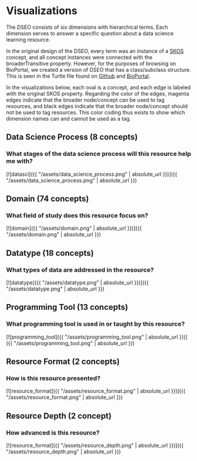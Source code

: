 # Visualizations
The DSEO consists of six dimensions with hierarchical terms. 
Each dimension serves to answer a specific question about a data science learning resource.

In the original design of the DSEO, every term was an instance of a
[SKOS](https://www.w3.org/2004/02/skos/) concept, and all concept instances were connected 
with the broaderTransitive property. However, for the purposes of browsing on BioPortal, we created 
a version of DSEO that has a class/subclass structure. This is seen in the Turtle file found
on [Github](https://github.com/bioint/DSEO/blob/master/ontology_files/dseo-current.ttl) and [BioPortal](https://bioportal.bioontology.org/ontologies/DSEO).

In the visualizations below, each oval is a concept, 
and each edge is labeled with the original SKOS property. Regarding the color of the edges, 
magenta edges indicate that 
the broader node/concept can be used to tag resources, and black edges indicate that the 
broader node/concept should not be used to tag resources. This color coding thus exists to 
show which dimension names can and cannot be used as a tag.

## Data Science Process (8 concepts)
### What stages of the data science process will this resource help me with?
[![datasci]({{ "/assets/data_science_process.png" | absolute_url }})]({{ "/assets/data_science_process.png" | absolute_url }})

## Domain (74 concepts)
### What field of study does this resource focus on?
[![domain]({{ "/assets/domain.png" | absolute_url }})]({{ "/assets/domain.png" | absolute_url }})

## Datatype (18 concepts)
### What types of data are addressed in the resource?
[![datatype]({{ "/assets/datatype.png" | absolute_url }})]({{ "/assets/datatype.png" | absolute_url }})

## Programming Tool (13 concepts)
### What programming tool is used in or taught by this resource?
[![programming_tool]({{ "/assets/programming_tool.png" | absolute_url }})]({{ "/assets/programming_tool.png" | absolute_url }})

## Resource Format (2 concepts)
### How is this resource presented?
[![resource_format]({{ "/assets/resource_format.png" | absolute_url }})]({{ "/assets/resource_format.png" | absolute_url }})

## Resource Depth (2 concept)
### How advanced is this resource?
[![resource_format]({{ "/assets/resource_depth.png" | absolute_url }})]({{ "/assets/resource_depth.png" | absolute_url }})
